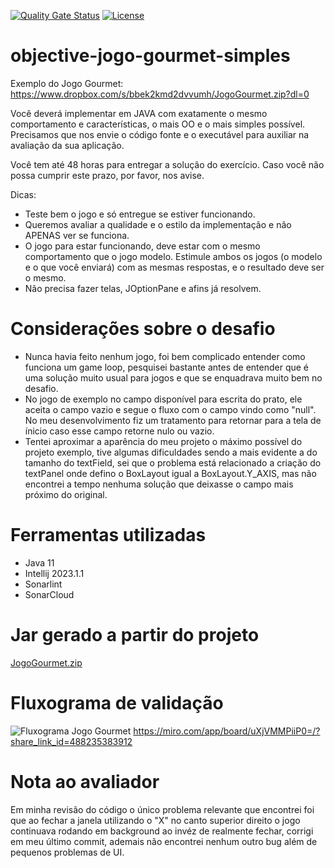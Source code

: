 [![Quality Gate Status](https://sonarcloud.io/api/project_badges/measure?project=iciniciato_objective-jogo-gourmet&metric=alert_status)](https://sonarcloud.io/summary/new_code?id=iciniciato_objective-jogo-gourmet) [![License](https://img.shields.io/badge/License-Apache_2.0-blue.svg)](https://opensource.org/licenses/Apache-2.0)

# objective-jogo-gourmet-simples

Exemplo do Jogo Gourmet: <https://www.dropbox.com/s/bbek2kmd2dvvumh/JogoGourmet.zip?dl=0>

Você deverá implementar em JAVA com exatamente o mesmo comportamento e características, o mais OO e o mais simples possível. Precisamos que nos envie o código fonte e o executável para auxiliar na avaliação da sua aplicação.

Você tem até 48 horas para entregar a solução do exercício. Caso você não possa cumprir este prazo, por favor, nos avise.

Dicas:
- Teste bem o jogo e só entregue se estiver funcionando.
- Queremos avaliar a qualidade e o estilo da implementação e não APENAS ver se funciona.
- O jogo para estar funcionando, deve estar com o mesmo comportamento que o jogo modelo. Estimule ambos os jogos (o modelo e o que você enviará) com as mesmas respostas, e o resultado deve ser o mesmo.
- Não precisa fazer telas, JOptionPane e afins já resolvem.

# Considerações sobre o desafio
- Nunca havia feito nenhum jogo, foi bem complicado entender como funciona um game loop, pesquisei bastante antes de entender que é uma solução muito usual para jogos e que se enquadrava muito bem no desafio.
- No jogo de exemplo no campo disponível para escrita do prato, ele aceita o campo vazio e segue o fluxo com o campo vindo como "null". No meu desenvolvimento fiz um tratamento para retornar para a tela de ínicio caso esse campo retorne nulo ou vazio.
- Tentei aproximar a aparência do meu projeto o máximo possível do projeto exemplo, tive algumas dificuldades sendo a mais evidente a do tamanho do textField, sei que o problema está relacionado a criação do textPanel onde defino o BoxLayout igual a BoxLayout.Y_AXIS, mas não encontrei a tempo nenhuma solução que deixasse o campo mais próximo do original.

# Ferramentas utilizadas
- Java 11
- Intellij 2023.1.1
- Sonarlint
- SonarCloud

# Jar gerado a partir do projeto
[JogoGourmet.zip](https://github.com/iciniciato/objective-jogo-gourmet/files/11402777/JogoGourmet.zip)

# Fluxograma de validação
![Fluxograma Jogo Gourmet](https://user-images.githubusercontent.com/69757673/236361868-f2fd6bcd-a177-43fd-b017-ed0111aa3987.jpg)
https://miro.com/app/board/uXjVMMPiiP0=/?share_link_id=488235383912

# Nota ao avaliador
Em minha revisão do código o único problema relevante que encontrei foi que ao fechar a janela utilizando o "X" no canto superior direito o jogo continuava rodando em background ao invéz de realmente fechar, corrigi em meu último commit, ademais não encontrei nenhum outro bug além de pequenos problemas de UI.
